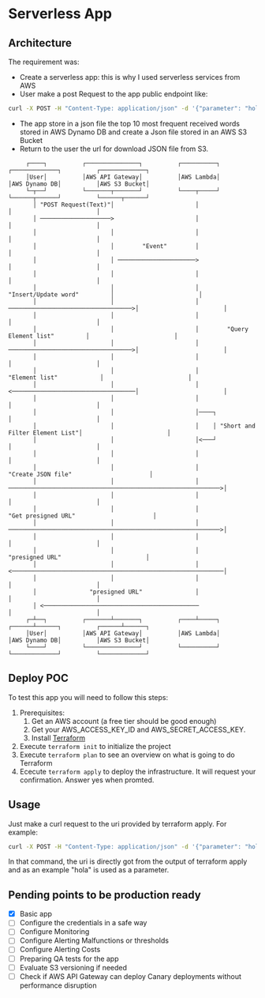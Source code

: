 # Serverless App

## Architecture

The requirement was:
* Create a serverless app: this is why I used serverless services from AWS
* User make a post Request to the app public endpoint like:
``` bash
curl -X POST -H "Content-Type: application/json" -d '{"parameter": "hola"}' $(terraform output -raw api_gateway_uri)
```
* The app store in a json file the top 10 most frequent received words stored in AWS Dynamo DB and create a Json file stored in an AWS S3 Bucket
* Return to the user the url for download JSON file from S3.

```
     ┌────┐          ┌───────────────┐          ┌──────────┐                        ┌─────────────┐          ┌─────────────┐
     │User│          │AWS API Gateway│          │AWS Lambda│                        │AWS Dynamo DB│          │AWS S3 Bucket│
     └─┬──┘          └───────┬───────┘          └────┬─────┘                        └──────┬──────┘          └──────┬──────┘
       │ "POST Request(Text)"│                       │                                     │                        │       
       │ ────────────────────>                       │                                     │                        │       
       │                     │                       │                                     │                        │       
       │                     │        "Event"        │                                     │                        │       
       │                     │ ──────────────────────>                                     │                        │       
       │                     │                       │                                     │                        │       
       │                     │                       │        "Insert/Update word"         │                        │       
       │                     │                       │ ───────────────────────────────────>│                        │       
       │                     │                       │                                     │                        │       
       │                     │                       │        "Query Element list"         │                        │       
       │                     │                       │ ───────────────────────────────────>│                        │       
       │                     │                       │                                     │                        │       
       │                     │                       │           "Element list"            │                        │       
       │                     │                       │ <───────────────────────────────────│                        │       
       │                     │                       │                                     │                        │       
       │                     │                       │────┐                                │                        │       
       │                     │                       │    │ "Short and Filter Element List"│                        │       
       │                     │                       │<───┘                                │                        │       
       │                     │                       │                                     │                        │       
       │                     │                       │                      "Create JSON file"                      │       
       │                     │                       │ ────────────────────────────────────────────────────────────>│       
       │                     │                       │                                     │                        │       
       │                     │                       │                     "Get presigned URL"                      │       
       │                     │                       │ ────────────────────────────────────────────────────────────>│       
       │                     │                       │                                     │                        │       
       │                     │                       │                       "presigned URL"                        │       
       │                     │                       │ <────────────────────────────────────────────────────────────│       
       │                     │                       │                                     │                        │       
       │               "presigned URL"               │                                     │                        │       
       │ <────────────────────────────────────────────                                     │                        │       
     ┌─┴──┐          ┌───────┴───────┐          ┌────┴─────┐                        ┌──────┴──────┐          ┌──────┴──────┐
     │User│          │AWS API Gateway│          │AWS Lambda│                        │AWS Dynamo DB│          │AWS S3 Bucket│
     └────┘          └───────────────┘          └──────────┘                        └─────────────┘          └─────────────┘
```

## Deploy POC

To test this app you will need to follow this steps:

1. Prerequisites:
    1. Get an AWS account (a free tier should be good enough)
    1. Get your AWS_ACCESS_KEY_ID and AWS_SECRET_ACCESS_KEY.
    1. Install [Terraform](https://developer.hashicorp.com/terraform/install)
1. Execute `terraform init` to initialize the project
1. Execute `terraform plan` to see an overview on what is going to do Terraform
1. Ececute `terraform apply` to deploy the infrastructure. It will request your confirmation. Answer yes when promted.

## Usage

Just make a curl request to the uri provided by terraform apply. For example:

``` bash
curl -X POST -H "Content-Type: application/json" -d '{"parameter": "hola"}' $(terraform output -raw public_uri)
```

In that command, the uri is directly got from the output of terraform apply and as an example "hola" is used as a parameter.

## Pending points to be production ready

* [x] Basic app
* [ ] Configure the credentials in a safe way
* [ ] Configure Monitoring
* [ ] Configure Alerting Malfunctions or thresholds
* [ ] Configure Alerting Costs
* [ ] Preparing QA tests for the app
* [ ] Evaluate S3 versioning if needed
* [ ] Check if AWS API Gateway can deploy Canary deployments without performance disruption
